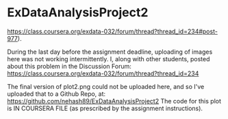 # ExDataAnalysisProject2

https://class.coursera.org/exdata-032/forum/thread?thread_id=234#post-977).

During the last day before the assignment deadline, uploading of images here was not working intermittently.
I, along with other students, posted about this problem in the Discussion Forum: https://class.coursera.org/exdata-032/forum/thread?thread_id=234

The final version of plot2.png could not be uploaded here, and so I've uploaded that to a Github Repo, at:
https://github.com/nehash89/ExDataAnalysisProject2
The code for this plot is IN COURSERA FILE (as prescribed by the assignment instructions).
